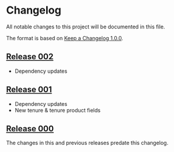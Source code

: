 # Changelog

All notable changes to this project will be documented in this file.

The format is based on [Keep a Changelog 1.0.0].

## [Release 002]

- Dependency updates

## [Release 001]

- Dependency updates
- New tenure & tenure product fields

## [Release 000]

The changes in this and previous releases predate this changelog.

[release 002]: https://github.com/dxw/affordable-housing-monitoring/releases/tag/release-002
[release 001]: https://github.com/dxw/affordable-housing-monitoring/releases/tag/release-001
[release 000]: https://github.com/dxw/affordable-housing-monitoring/releases/tag/release-000

[keep a changelog 1.0.0]: https://keepachangelog.com/en/1.0.0/
